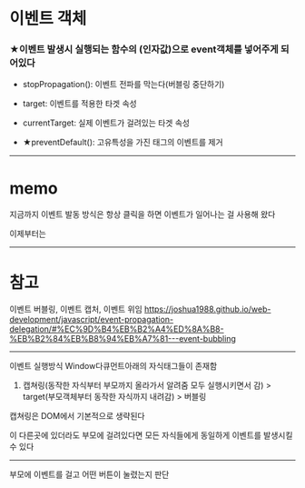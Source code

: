 # 이벤트 객체

### ★이벤트 발생시 실행되는 함수의 (인자값)으로 event객체를 넣어주게 되어있다

- stopPropagation(): 이벤트 전파를 막는다(버블링 중단하기)
- target: 이벤트를 적용한 타겟 속성
- currentTarget: 실제 이벤트가 걸려있는 타겟 속성

- ★preventDefault(): 고유특성을 가진 태그의 이벤트를 제거

---

# memo

지금까지 이벤트 발동 방식은 항상 클릭을 하면 이벤트가 일어나는 걸 사용해 왔다

이제부터는

---

# 참고

이벤트 버블링, 이벤트 캡처, 이벤트 위임
https://joshua1988.github.io/web-development/javascript/event-propagation-delegation/#%EC%9D%B4%EB%B2%A4%ED%8A%B8-%EB%B2%84%EB%B8%94%EB%A7%81---event-bubbling

---

이벤트 실행방식
Window다큐먼트아래의 자식태그들이 존재함

1. 캡쳐링(동작한 자식부터 부모까지 올라가서 알려줌 모두 실행시키면서 감) > target(부모객체부터 동작한 자식까지 내려감) > 버블링

캡쳐링은 DOM에서 기본적으로 생략된다

이 다른곳에 있더라도 부모에 걸려있다면 모든 자식들에게 동일하게 이벤트를 발생시킬 수 있다

---

부모에 이벤트를 걸고 어떤 버튼이 눌렸는지 판단
